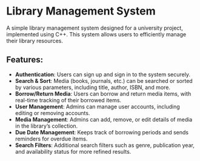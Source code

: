 # Library Management System

A simple library management system designed for a university project, implemented using C++. This system allows users to efficiently manage their library resources.

## Features:
- **Authentication**: Users can sign up and sign in to the system securely.
- **Search & Sort**: Media (books, journals, etc.) can be searched or sorted by various parameters, including title, author, ISBN, and more.
- **Borrow/Return Media**: Users can borrow and return media items, with real-time tracking of their borrowed items.
- **User Management**: Admins can manage user accounts, including editing or removing accounts.
- **Media Management**: Admins can add, remove, or edit details of media in the library’s collection.
- **Due Date Management**: Keeps track of borrowing periods and sends reminders for overdue items.
- **Search Filters**: Additional search filters such as genre, publication year, and availability status for more refined results.
